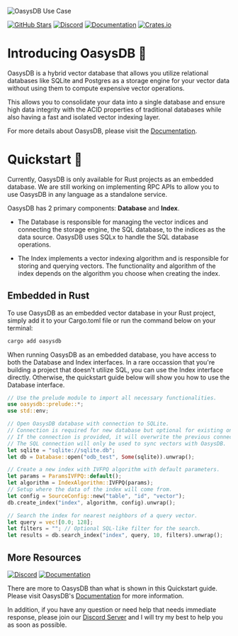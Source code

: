 ![OasysDB Use Case](https://odb-assets.s3.amazonaws.com/banners/0.7.0.png)

[![GitHub Stars](https://img.shields.io/github/stars/oasysai/oasysdb?style=for-the-badge&logo=github&logoColor=%23000000&labelColor=%23fcd34d&color=%236b7280)](https://github.com/oasysai/oasysdb)
[![Discord](https://img.shields.io/badge/chat-%236b7280?style=for-the-badge&logo=discord&logoColor=%23ffffff&label=discord&labelColor=%237289da)][discord]
[![Documentation](https://img.shields.io/badge/read-6b7280?style=for-the-badge&label=oasysdb%20docs&labelColor=14b8a6)][docs]
[![Crates.io](https://img.shields.io/crates/d/oasysdb?style=for-the-badge&logo=rust&logoColor=%23000&label=crates.io&labelColor=%23fdba74&color=%236b7280)](https://crates.io/crates/oasysdb)

# Introducing OasysDB 👋

OasysDB is a hybrid vector database that allows you utilize relational databases
like SQLite and Postgres as a storage engine for your vector data without using
them to compute expensive vector operations.

This allows you to consolidate your data into a single database and ensure high
data integrity with the ACID properties of traditional databases while also
having a fast and isolated vector indexing layer.

For more details about OasysDB, please visit the
[Documentation](https://docs.oasysdb.com/).

# Quickstart 🚀

Currently, OasysDB is only available for Rust projects as an embedded database.
We are still working on implementing RPC APIs to allow you to use OasysDB in any
language as a standalone service.

OasysDB has 2 primary components: **Database** and **Index**.

- The Database is responsible for managing the vector indices and connecting the
  storage engine, the SQL database, to the indices as the data source. OasysDB
  uses SQLx to handle the SQL database operations.

- The Index implements a vector indexing algorithm and is responsible for
  storing and querying vectors. The functionality and algorithm of the index
  depends on the algorithm you choose when creating the index.

## Embedded in Rust

To use OasysDB as an embedded vector database in your Rust project, simply add
it to your Cargo.toml file or run the command below on your terminal:

```bash
cargo add oasysdb
```

When running OasysDB as an embedded database, you have access to both the
Database and Index interfaces. In a rare occassion that you're building a
project that doesn't utilize SQL, you can use the Index interface directly.
Otherwise, the quickstart guide below will show you how to use the Database
interface.

```rust no_run
// Use the prelude module to import all necessary functionalities.
use oasysdb::prelude::*;
use std::env;

// Open OasysDB database with connection to SQLite.
// Connection is required for new database but optional for existing ones.
// If the connection is provided, it will overwrite the previous connection.
// The SQL connection will only be used to sync vectors with OasysDB.
let sqlite = "sqlite://sqlite.db";
let db = Database::open("odb_test", Some(sqlite)).unwrap();

// Create a new index with IVFPQ algorithm with default parameters.
let params = ParamsIVFPQ::default();
let algorithm = IndexAlgorithm::IVFPQ(params);
// Setup where the data of the index will come from.
let config = SourceConfig::new("table", "id", "vector");
db.create_index("index", algorithm, config).unwrap();

// Search the index for nearest neighbors of a query vector.
let query = vec![0.0; 128];
let filters = ""; // Optional SQL-like filter for the search.
let results = db.search_index("index", query, 10, filters).unwrap();
```

## More Resources

[![Discord](https://img.shields.io/badge/chat-%236b7280?style=for-the-badge&logo=discord&logoColor=%23ffffff&label=discord&labelColor=%237289da)][discord]
[![Documentation](https://img.shields.io/badge/read-6b7280?style=for-the-badge&label=oasysdb%20docs&labelColor=14b8a6)][docs]

There are more to OasysDB than what is shown in this Quickstart guide. Please
visit OasysDB's [Documentation][docs] for more information.

In addition, if you have any question or need help that needs immediate
response, please join our [Discord Server][discord] and I will try my best to
help you as soon as possible.

[docs]: https://docs.oasysdb.com
[discord]: https://discord.gg/bDhQrkqNP4
